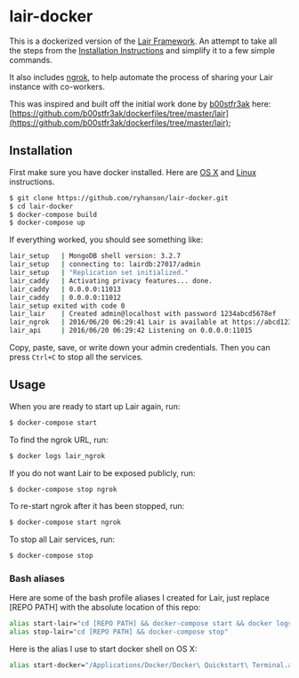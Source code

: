 # lair-docker
This is a dockerized version of the [Lair Framework](https://github.com/lair-framework/lair). An attempt to take all the steps from the [Installation Instructions](https://github.com/lair-framework/lair/wiki/Installation) and simplify it to a few simple commands.

It also includes [ngrok](https://ngrok.com/), to help automate the process of sharing your Lair instance with co-workers.

This was inspired and built off the initial work done by [b00stfr3ak](https://github.com/b00stfr3ak) here: [https://github.com/b00stfr3ak/dockerfiles/tree/master/lair](https://github.com/b00stfr3ak/dockerfiles/tree/master/lair);

## Installation

First make sure you have docker installed. Here are [OS X](https://docs.docker.com/mac/step_one/) and [Linux](https://docs.docker.com/linux/step_one/) instructions.

```bash
$ git clone https://github.com/ryhanson/lair-docker.git
$ cd lair-docker
$ docker-compose build
$ docker-compose up
```

If everything worked, you should see something like:
```bash
lair_setup   | MongoDB shell version: 3.2.7
lair_setup   | connecting to: lairdb:27017/admin
lair_setup   | "Replication set initialized."
lair_caddy   | Activating privacy features... done.
lair_caddy   | 0.0.0.0:11013
lair_caddy   | 0.0.0.0:11012
lair_setup exited with code 0
lair_lair    | Created admin@localhost with password 1234abcd5678ef
lair_ngrok   | 2016/06/20 06:29:41 Lair is available at https://abcd1234.ngrok.io
lair_api     | 2016/06/20 06:29:42 Listening on 0.0.0.0:11015
```

Copy, paste, save, or write down your admin credentials. Then you can press `Ctrl+C` to stop all the services.

## Usage

When you are ready to start up Lair again, run: 
```bash
$ docker-compose start
```

To find the ngrok URL, run:
```bash
$ docker logs lair_ngrok
```

If you do not want Lair to be exposed publicly, run:
```bash
$ docker-compose stop ngrok
```

To re-start ngrok after it has been stopped, run:
```bash
$ docker-compose start ngrok
```

To stop all Lair services, run:
```bash
$ docker-compose stop
```

### Bash aliases

Here are some of the bash profile aliases I created for Lair, just replace [REPO PATH] with the absolute location of this repo:
```bash
alias start-lair="cd [REPO PATH] && docker-compose start && docker logs lair_ngrok | awk '/ngrok.io/ {x=\$0} END{print x}'"
alias stop-lair="cd [REPO PATH] && docker-compose stop"
```

Here is the alias I use to start docker shell on OS X:
```bash
alias start-docker="/Applications/Docker/Docker\ Quickstart\ Terminal.app/Contents/Resources/Scripts/start.sh"
```